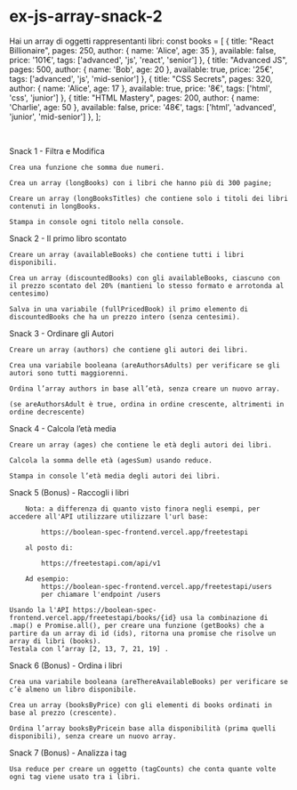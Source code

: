 # ex-js-array-snack-2

Hai un array di oggetti rappresentanti libri:
    const books = [
        { 
            title: "React Billionaire", 
            pages: 250, 
            author: {
                name: 'Alice',
                age: 35
            },
            available: false,
            price: '101€',
            tags: ['advanced', 'js', 'react', 'senior']
        },
        { 
            title: "Advanced JS", 
            pages: 500, 
            author: {
                name: 'Bob',
                age: 20
            },
            available: true,
            price: '25€',
            tags: ['advanced', 'js', 'mid-senior']
        },
        { 
            title: "CSS Secrets", 
            pages: 320, 
            author: {
                name: 'Alice',
                age: 17
            },
            available: true,
            price: '8€',
            tags: ['html', 'css', 'junior']
        },
        { 
            title: "HTML Mastery", 
            pages: 200, 
            author: {
                name: 'Charlie',
                age: 50
            },
            available: false,
            price: '48€',
            tags: ['html', 'advanced', 'junior', 'mid-senior']
        },
    ];

​

Snack 1 - Filtra e Modifica

    Crea una funzione che somma due numeri.

    Crea un array (longBooks) con i libri che hanno più di 300 pagine;
    
    Creare un array (longBooksTitles) che contiene solo i titoli dei libri contenuti in longBooks.

    Stampa in console ogni titolo nella console.



Snack 2 - Il primo libro scontato

    Creare un array (availableBooks) che contiene tutti i libri disponibili.

    Crea un array (discountedBooks) con gli availableBooks, ciascuno con il prezzo scontato del 20% (mantieni lo stesso formato e arrotonda al centesimo)

    Salva in una variabile (fullPricedBook) il primo elemento di discountedBooks che ha un prezzo intero (senza centesimi).



Snack 3 - Ordinare gli Autori

    Creare un array (authors) che contiene gli autori dei libri.

    Crea una variabile booleana (areAuthorsAdults) per verificare se gli autori sono tutti maggiorenni.

    Ordina l’array authors in base all’età, senza creare un nuovo array.

    (se areAuthorsAdult è true, ordina in ordine crescente, altrimenti in ordine decrescente)



Snack 4 - Calcola l’età media

    Creare un array (ages) che contiene le età degli autori dei libri.

    Calcola la somma delle età (agesSum) usando reduce.

    Stampa in console l’età media degli autori dei libri.



Snack 5 (Bonus) - Raccogli i libri

        Nota: a differenza di quanto visto finora negli esempi, per accedere all'API utilizzare utilizzare l'url base:

            https://boolean-spec-frontend.vercel.app/freetestapi

        al posto di:

            https://freetestapi.com/api/v1

        Ad esempio:
            https://boolean-spec-frontend.vercel.app/freetestapi/users
            per chiamare l'endpoint /users

    Usando la l'API https://boolean-spec-frontend.vercel.app/freetestapi/books/{id} usa la combinazione di .map() e Promise.all(), per creare una funzione (getBooks) che a partire da un array di id (ids), ritorna una promise che risolve un array di libri (books).
    Testala con l’array [2, 13, 7, 21, 19] .



Snack 6 (Bonus) - Ordina i libri

    Crea una variabile booleana (areThereAvailableBooks) per verificare se c’è almeno un libro disponibile.

    Crea un array (booksByPrice) con gli elementi di books ordinati in base al prezzo (crescente).

    Ordina l’array booksByPricein base alla disponibilità (prima quelli disponibili), senza creare un nuovo array.



Snack 7 (Bonus) - Analizza i tag

    Usa reduce per creare un oggetto (tagCounts) che conta quante volte ogni tag viene usato tra i libri.